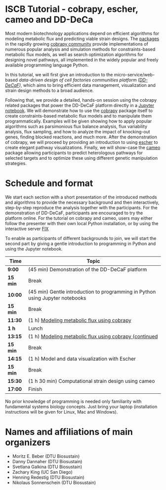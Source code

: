 # ISCB Tutorial - cobrapy, escher, cameo and DD-DeCa

Most modern biotechnology applications depend on efficient algorithms for modeling metabolic flux and predicting viable strain designs. The [packages](http://opencobra.github.io/cobrapy/packages) in the rapidly growing [cobrapy community](http://opencobra.github.io/cobrapy/) provide implementations of numerous popular analysis and simulation methods for constraints-based metabolic flux models, as well as search  optimization algorithms for designing novel pathways, all implemented in the widely popular and freely available programming language Python.

In this tutorial, we will first give an introduction to the micro-service/web-based *data-driven design of cell factories  communities platform ([DD-DeCaF](http://app.dd-decaf.eu))*, which aims to bring efficient data management, visualization and strain design methods to a broad audience.

Following that, we provide a detailed, hands-on session using the cobrapy related packages that power the DD-DeCaF platform directly in a [Jupyter notebook](http://jupyter.org/). We will demonstrate how to use the [cobrapy](http://opencobra.github.io/cobrapy) package itself to create constraints-based metabolic flux models and to manipulate them programmatically. Examples will be given showing how to apply popular algorithms such as parsimonious flux balance analysis, flux variability analysis, flux sampling, and how to analyze the impact of knocking-out genes, finding blocked reactions, and much more. After the demonstration of cobrapy, we will proceed by providing an introduction to using [escher](https://escher.github.io/) to create elegant pathway visualizations. Finally, we will show-case the [cameo](http://cameo.bio) package allowing participants to predict heterologous pathways for selected targets and to optimize these using different genetic manipulation strategies.

# Schedule and format

We start each section with a short presentation of the introduced methods and algorithms to provide the necessary background and then interactively, step-by-step reproduce the analysis together with the participants. For the demonstration of DD-DeCaF, participants are encouraged to try the platform online. For the tutorial on cobrapy and cameo, users may either follow the presenter with their own local Python installation, or by using the interactive server [FIX](fix)

To enable as participants of different backgrounds to join, we will start the second part by giving a gentle introduction to programming in Python and using the Jupyter notebook.

| Time       | Topic                                                                         |
|------------|-------------------------------------------------------------------------------|
| **9:00**   | (45 min) Demonstration of the DD-DeCaF platform                               |
| **15 min** | Break                                                                         |
| **10:00**  | (45 min) Gentle introduction to programming in Python using Jupyter notebooks |
| **15 min** | Break                                                                         |
| **11:30**  | (1 h) [Modeling metabolic flux using cobrapy](cobra-schedule.md  )            |
| **1 h**    | Lunch                                                                         |
| **13:15**  | (1 h) [Modeling metabolic flux using cobrapy (continued](cobra-schedule.md)   |
| **15 min** | Break                                                                         |
| **14:15**  | (1 h) Model and data visualization with Escher                                |
| **15 min** | Break                                                                         |
| **15:30**  | (1 h 30 min) Computational strain design using cameo                          |
| **17:00**  | Finish                                                                        |


No prior knowledge of programming is needed only familiarity with fundamental systems biology concepts. Just bring your laptop (installation instructions will be given for Linux, Mac and Windows).

# Names and affiliations of main organizers

-   Moritz E. Beber (DTU Biosustain)
-   Danny Dannaher (DTU Biosustain)
-   Svetlana Galkina (DTU Biosustain)
-   Zachary King (UC San Diego)
-   Henning Redestig (DTU Biosustain)
-   Nikolaus Sonnenschein (DTU Biosustain)
